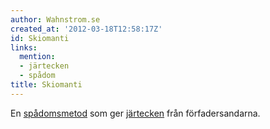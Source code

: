 ```yaml
---
author: Wahnstrom.se
created_at: '2012-03-18T12:58:17Z'
id: Skiomanti
links:
  mention:
  - järtecken
  - spådom
title: Skiomanti
---
```


En [spådomsmetod] som ger [järtecken] från förfadersandarna.

  [spådomsmetod]: spådom
  [järtecken]: järtecken
